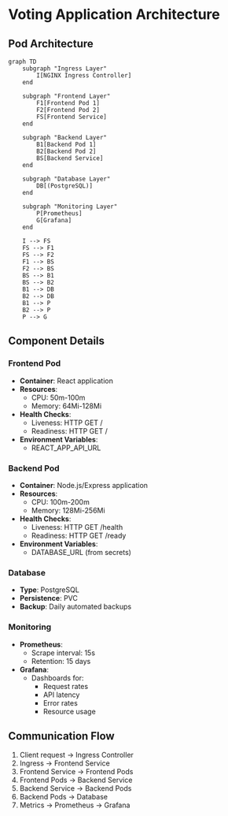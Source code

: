 # Voting Application Architecture

## Pod Architecture

```mermaid
graph TD
    subgraph "Ingress Layer"
        I[NGINX Ingress Controller]
    end

    subgraph "Frontend Layer"
        F1[Frontend Pod 1]
        F2[Frontend Pod 2]
        FS[Frontend Service]
    end

    subgraph "Backend Layer"
        B1[Backend Pod 1]
        B2[Backend Pod 2]
        BS[Backend Service]
    end

    subgraph "Database Layer"
        DB[(PostgreSQL)]
    end

    subgraph "Monitoring Layer"
        P[Prometheus]
        G[Grafana]
    end

    I --> FS
    FS --> F1
    FS --> F2
    F1 --> BS
    F2 --> BS
    BS --> B1
    BS --> B2
    B1 --> DB
    B2 --> DB
    B1 --> P
    B2 --> P
    P --> G
```

## Component Details

### Frontend Pod
- **Container**: React application
- **Resources**:
  - CPU: 50m-100m
  - Memory: 64Mi-128Mi
- **Health Checks**:
  - Liveness: HTTP GET /
  - Readiness: HTTP GET /
- **Environment Variables**:
  - REACT_APP_API_URL

### Backend Pod
- **Container**: Node.js/Express application
- **Resources**:
  - CPU: 100m-200m
  - Memory: 128Mi-256Mi
- **Health Checks**:
  - Liveness: HTTP GET /health
  - Readiness: HTTP GET /ready
- **Environment Variables**:
  - DATABASE_URL (from secrets)

### Database
- **Type**: PostgreSQL
- **Persistence**: PVC
- **Backup**: Daily automated backups

### Monitoring
- **Prometheus**:
  - Scrape interval: 15s
  - Retention: 15 days
- **Grafana**:
  - Dashboards for:
    - Request rates
    - API latency
    - Error rates
    - Resource usage

## Communication Flow
1. Client request → Ingress Controller
2. Ingress → Frontend Service
3. Frontend Service → Frontend Pods
4. Frontend Pods → Backend Service
5. Backend Service → Backend Pods
6. Backend Pods → Database
7. Metrics → Prometheus → Grafana 